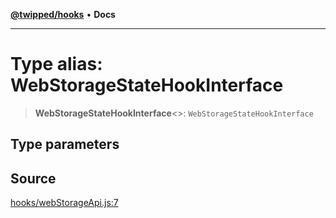 [**@twipped/hooks**](../../README.md) • **Docs**

***

# Type alias: WebStorageStateHookInterface

> **WebStorageStateHookInterface**\<\>: `WebStorageStateHookInterface`

## Type parameters

## Source

[hooks/webStorageApi.js:7](https://github.com/Twipped/hooks/blob/main/hooks/webStorageApi.js#L7)
